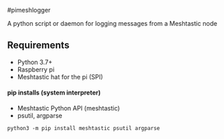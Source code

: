 #pimeshlogger

A python script or daemon for logging messages from a Meshtastic node

## Requirements

- Python 3.7+
- Raspberry pi
- Meshtastic hat for the pi (SPI)
#### pip installs (system interpreter)
- Meshtastic Python API (meshtastic)
- psutil, argparse

```
python3 -m pip install meshtastic psutil argparse

```

